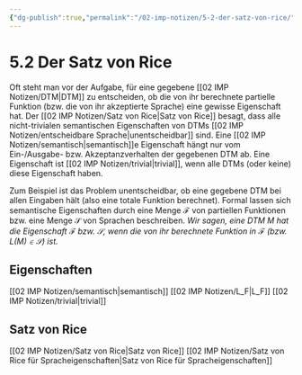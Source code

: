 ```yaml
---
{"dg-publish":true,"permalink":"/02-imp-notizen/5-2-der-satz-von-rice/"}
---
```


# 5.2 Der Satz von Rice
Oft steht man vor der Aufgabe, für eine gegebene [[02 IMP Notizen/DTM\|DTM]] zu entscheiden, ob die von ihr berechnete partielle Funktion (bzw. die von ihr akzeptierte Sprache) eine gewisse Eigenschaft hat. Der [[02 IMP Notizen/Satz von Rice\|Satz von Rice]] besagt, dass alle nicht-trivialen semantischen Eigenschaften von DTMs [[02 IMP Notizen/entscheidbare Sprache\|unentscheidbar]] sind. Eine [[02 IMP Notizen/semantisch\|semantisch]]e Eigenschaft hängt nur vom Ein-/Ausgabe- bzw. Akzeptanzverhalten der gegebenen DTM ab. Eine Eigenschaft ist [[02 IMP Notizen/trivial\|trivial]], wenn alle DTMs (oder keine) diese Eigenschaft haben. 

Zum Beispiel ist das Problem unentscheidbar, ob eine gegebene DTM bei allen Eingaben hält (also eine totale Funktion berechnet). Formal lassen sich semantische Eigenschaften durch eine Menge $\mathcal F$ von partiellen Funktionen bzw. eine Menge $\mathcal S$ von Sprachen beschreiben. *Wir sagen, eine DTM $M$ hat die Eigenschaft $\mathcal F$ bzw. $\mathcal S$, wenn die von ihr berechnete Funktion in $\mathcal F$ (bzw. $L(M)\in\mathcal S$) ist.*

## Eigenschaften
[[02 IMP Notizen/semantisch\|semantisch]]
[[02 IMP Notizen/L_F\|L_F]]
[[02 IMP Notizen/trivial\|trivial]]

## Satz von Rice
[[02 IMP Notizen/Satz von Rice\|Satz von Rice]]
[[02 IMP Notizen/Satz von Rice für Spracheigenschaften\|Satz von Rice für Spracheigenschaften]]
